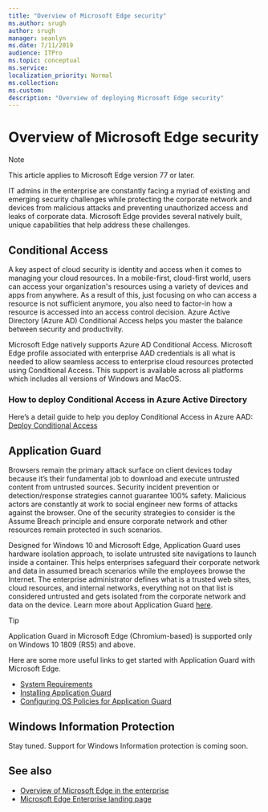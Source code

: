 ```yaml
---
title: "Overview of Microsoft Edge security"
ms.author: srugh
author: srugh
manager: seanlyn
ms.date: 7/11/2019
audience: ITPro
ms.topic: conceptual
ms.service: 
localization_priority: Normal
ms.collection: 
ms.custom: 
description: "Overview of deploying Microsoft Edge security"
---
```


# Overview of Microsoft Edge security
  
> [!NOTE]
> This article applies to Microsoft Edge version 77 or later.

IT admins in the enterprise are constantly facing a myriad of existing and emerging security challenges while protecting the corporate network and devices from malicious attacks and preventing unauthorized access and leaks of corporate data. Microsoft Edge provides several natively built, unique capabilities that help address these challenges.

## Conditional Access
A key aspect of cloud security is identity and access when it comes to managing your cloud resources. In a mobile-first, cloud-first world, users can access your organization's resources using a variety of devices and apps from anywhere. As a result of this, just focusing on who can access a resource is not sufficient anymore, you also need to factor-in how a resource is accessed into an access control decision. Azure Active Directory (Azure AD) Conditional Access helps you master the balance between security and productivity.

Microsoft Edge natively supports Azure AD Conditional Access. Microsoft Edge profile associated with enterprise AAD credentials is all what is needed to allow seamless access to enterprise cloud resources protected using Conditional Access. This support is available across all platforms which includes all versions of Windows and MacOS. 

### How to deploy Conditional Access in Azure Active Directory 
Here’s a detail guide to help you deploy Conditional Access in Azure AAD:
[Deploy Conditional Access](https://docs.microsoft.com/en-us/azure/active-directory/conditional-access/plan-conditional-access)

## Application Guard
Browsers remain the primary attack surface on client devices today because it’s their fundamental job to download and execute untrusted content from untrusted sources. Security incident prevention or detection/response strategies cannot guarantee 100% safety. Malicious actors are constantly at work to social engineer new forms of attacks against the browser. One of the security strategies to consider is the Assume Breach principle and ensure corporate network and other resources remain protected in such scenarios. 

Designed for Windows 10 and Microsoft Edge, Application Guard uses hardware isolation approach, to isolate untrusted site navigations to launch inside a container. This helps enterprises safeguard their corporate network and data in assumed breach scenarios while the employees browse the Internet. The enterprise administrator defines what is a trusted web sites, cloud resources, and internal networks, everything not on that list is considered untrusted and gets isolated from the corporate network and data on the device. Learn more about Application Guard [here](https://docs.microsoft.com/en-us/windows/security/threat-protection/windows-defender-application-guard/wd-app-guard-overview). 

  > [!TIP] 
  > Application Guard in Microsoft Edge (Chromium-based) is supported only on Windows 10 1809 (RS5) and above.

Here are some more useful links to get started with Application Guard with Microsoft Edge. 

- [System Requirements](https://docs.microsoft.com/en-us/windows/security/threat-protection/windows-defender-application-guard/reqs-wd-app-guard)
- [Installing Application Guard](https://docs.microsoft.com/en-us/windows/security/threat-protection/windows-defender-application-guard/install-wd-app-guard)
- [Configuring OS Policies for Application Guard](https://docs.microsoft.com/en-us/windows/security/threat-protection/windows-defender-application-guard/configure-wd-app-guard)

## Windows Information Protection 
Stay tuned. Support for Windows Information protection is coming soon. 

## See also

- [Overview of Microsoft Edge in the enterprise](overview-edge-in-the-enterprise.md)
- [Microsoft Edge Enterprise landing page](https://aka.ms/EdgeEnterprise)
